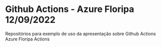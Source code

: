 # Github Actions - Azure Floripa 12/09/2022
Repositórios para exemplo de uso da apresentação sobre Github Actions Azure Floripa
Actions
